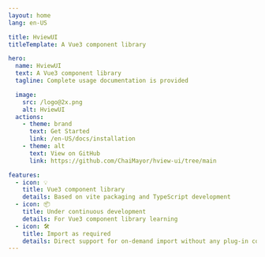 ```yaml
---
layout: home
lang: en-US

title: HviewUI
titleTemplate: A Vue3 component library

hero:
  name: HviewUI
  text: A Vue3 component library
  tagline: Complete usage documentation is provided

  image:
    src: /logo@2x.png
    alt: HviewUI
  actions:
    - theme: brand
      text: Get Started
      link: /en-US/docs/installation
    - theme: alt
      text: View on GitHub
      link: https://github.com/ChaiMayor/hview-ui/tree/main

features:
  - icon: 💡
    title: Vue3 component library
    details: Based on vite packaging and TypeScript development
  - icon: 📦
    title: Under continuous development
    details: For Vue3 component library learning
  - icon: 🛠️
    title: Import as required
    details: Direct support for on-demand import without any plug-in configuration
---
```

